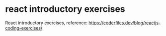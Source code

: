 # react introductory exercises

React introductory exercises, reference: https://coderfiles.dev/blog/reactjs-coding-exercises/
